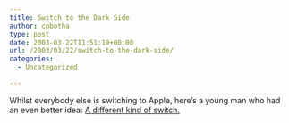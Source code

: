 ```yaml
---
title: Switch to the Dark Side
author: cpbotha
type: post
date: 2003-03-22T11:51:19+00:00
url: /2003/03/22/switch-to-the-dark-side/
categories:
  - Uncategorized

---
```

Whilst everybody else is switching to Apple, here&#8217;s a young man who had an even better idea: [A different kind of switch.][1]

 [1]: http://uploads.newgrounds.com/68000/68643_sw_switch.swf
